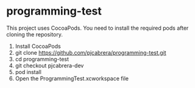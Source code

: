 programming-test
================
This project uses CocoaPods. You need to install the required pods after cloning the repository.

1. Install CocoaPods
2. git clone https://github.com/pjcabrera/programming-test.git
3. cd programming-test
4. git checkout pjcabrera-dev
5. pod install
6. Open the ProgrammingTest.xcworkspace file